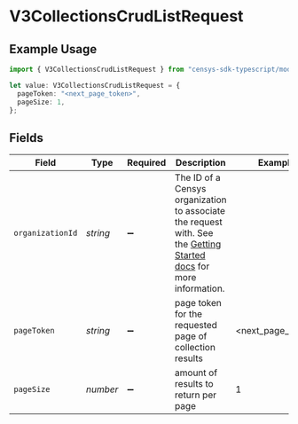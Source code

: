 # V3CollectionsCrudListRequest

## Example Usage

```typescript
import { V3CollectionsCrudListRequest } from "censys-sdk-typescript/models/operations";

let value: V3CollectionsCrudListRequest = {
  pageToken: "<next_page_token>",
  pageSize: 1,
};
```

## Fields

| Field                                                                                                                                                                                              | Type                                                                                                                                                                                               | Required                                                                                                                                                                                           | Description                                                                                                                                                                                        | Example                                                                                                                                                                                            |
| -------------------------------------------------------------------------------------------------------------------------------------------------------------------------------------------------- | -------------------------------------------------------------------------------------------------------------------------------------------------------------------------------------------------- | -------------------------------------------------------------------------------------------------------------------------------------------------------------------------------------------------- | -------------------------------------------------------------------------------------------------------------------------------------------------------------------------------------------------- | -------------------------------------------------------------------------------------------------------------------------------------------------------------------------------------------------- |
| `organizationId`                                                                                                                                                                                   | *string*                                                                                                                                                                                           | :heavy_minus_sign:                                                                                                                                                                                 | The ID of a Censys organization to associate the request with. See the [Getting Started docs](https://docs.censys.com/reference/get-started#step-3-set-your-organization-id) for more information. |                                                                                                                                                                                                    |
| `pageToken`                                                                                                                                                                                        | *string*                                                                                                                                                                                           | :heavy_minus_sign:                                                                                                                                                                                 | page token for the requested page of collection results                                                                                                                                            | <next_page_token>                                                                                                                                                                                  |
| `pageSize`                                                                                                                                                                                         | *number*                                                                                                                                                                                           | :heavy_minus_sign:                                                                                                                                                                                 | amount of results to return per page                                                                                                                                                               | 1                                                                                                                                                                                                  |